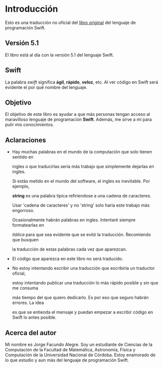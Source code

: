 # Introducción

Esto es una traducción no oficial del [libro original](https://swift.org/documentation/#the-swift-programming-language) del lenguaje de programación Swift.

## Versión 5.1

El libro está al día con la versión 5.1 del lenguaje Swift.

## Swift

La palabra _swift_ significa **ágil**, **rápido**, **veloz**, etc. Al ver código en Swift será evidente el por qué nombre del lenguaje.

## Objetivo

El objetivo de este libro es ayudar a que más personas tengan acceso al maravilloso lenguaje de programación **Swift**. Además, me sirve a mí para pulir mis conocimientos.

## Aclaraciones

* Hay muchas palabras en el mundo de la computación que solo tienen sentido en

  ingles o que traducirlas sería más trabajo que simplemente dejarlas en ingles.

  Si estás metido en el mundo del software, el ingles es inevitable. Por ejemplo,

  **string** es una palabra típica refiriendose a una cadena de caracteres.

  Usar 'cadena de caracteres' y no 'string' solo haría este trabajo más engorroso.

  Ocasionalmente habrán palabras en ingles. Intentaré siempre formatearlas en

  _itálica_ para que sea evidente que se evitó la traducción. Recomiendo que busquen

  la traducción de estas palabras cada vez que aparezcan.

* El código que aparezca en este libro no será traducido.
* No estoy intentando escribir una traducción que escribiría un traductor oficial,

  estoy intentando publicar una traducción lo más rápido posible y sin que me consuma

  más tiempo del que quiero dedicarlo. Es por eso que seguro habrán errores. La idea

  es que se entienda el mensaje y puedan empezar a escribir código en Swift lo antes posible.

## Acerca del autor

Mi nombre es Jorge Facundo Alegre. Soy un estudiante de Ciencias de la Computación de la Facultad de Matemática, Astronomía, Física y Computación de la Universidad Nacional de Córdoba. Estoy enamorado de lo que estudio y aun más del lenguaje de programación Swift.

